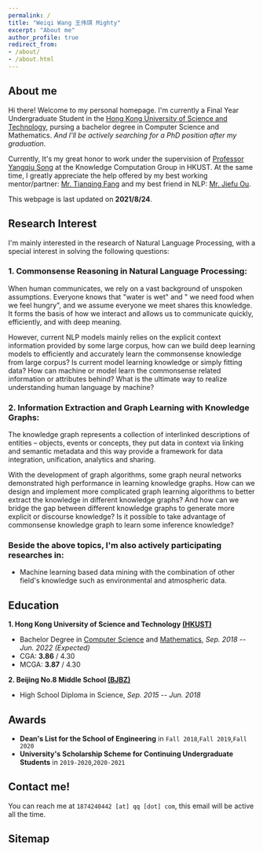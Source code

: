 ```yaml
---
permalink: / 
title: "Weiqi Wang 王伟琪 Mighty"
excerpt: "About me"
author_profile: true 
redirect_from:
- /about/
- /about.html
---
```


## About me

Hi there! Welcome to my personal homepage. I'm currently a Final Year Undergraduate Student in
the [Hong Kong University of Science and Technology](https://hkust.edu.hk/), pursing a bachelor degree in Computer
Science and Mathematics. *And I'll be actively searching for a PhD position after my graduation*.

Currently, It's my great honor to work under the supervision
of [Professor Yangqiu Song](https://www.cse.ust.hk/~yqsong/) at the Knowledge Computation Group in HKUST. At the same
time, I greatly appreciate the help offered by my best working mentor/partner:
[Mr. Tianqing Fang](https://github.com/tqfang) and my best friend in NLP: [Mr. Jiefu Ou](https://jefferyo.github.io/).

This webpage is last updated on **2021/8/24**.

## Research Interest

I'm mainly interested in the research of Natural Language Processing, with a special interest in solving the following
questions:

### **1. Commonsense Reasoning in Natural Language Processing:**

When human communicates, we rely on a vast background of unspoken assumptions. Everyone knows that "water is wet" and "
we need food when we feel hungry", and we assume everyone we meet shares this knowledge. It forms the basis of how we
interact and allows us to communicate quickly, efficiently, and with deep meaning.

However, current NLP models mainly relies on the explicit context information provided by some large corpus, how can we
build deep learning models to efficiently and accurately learn the commonsense knowledge from large corpus? Is current
model learning knowledge or simply fitting data? How can machine or model learn the commonsense related information or 
attributes behind? What is the ultimate way to realize understanding human language by machine?

### **2. Information Extraction and Graph Learning with Knowledge Graphs:**

The knowledge graph represents a collection of interlinked descriptions of entities – objects, events or concepts, they
put data in context via linking and semantic metadata and this way provide a framework for data integration,
unification, analytics and sharing.

With the development of graph algorithms, some graph neural networks demonstrated high performance in learning knowledge
graphs. How can we design and implement more complicated graph learning algorithms to better extract the knowledge in
different knowledge graphs? And how can we bridge the gap between different knowledge graphs to generate more explicit
or discourse knowledge? Is it possible to take advantage of commonsense knowledge graph to learn some inference knowledge?

### **Beside the above topics, I'm also actively participating researches in:**

* Machine learning based data mining with the combination of other field's knowledge such as environmental and
  atmospheric data.

## Education

**1. Hong Kong University of Science and Technology [(HKUST)](https://hkust.edu.hk/)**

- Bachelor Degree in [Computer Science](https://www.cse.ust.hk/) and [Mathematics](https://www.math.hkust.edu.hk/),  *Sep. 2018 -- Jun. 2022 (Expected)*
- CGA: **3.86** / 4.30
- MCGA: **3.87** / 4.30

**2. Beijing No.8 Middle School [(BJBZ)](http://www.no8ms.bj.cn/)**

- High School Diploma in Science, *Sep. 2015 -- Jun. 2018*

## Awards

* **Dean's List for the School of Engineering** in `Fall 2018`,`Fall 2019`,`Fall 2020`
* **University's Scholarship Scheme for Continuing Undergraduate Students** in `2019-2020`,`2020-2021`

## Contact me!

You can reach me at `1874240442 [at] qq [dot] com`, this email will be active all the time.

## Sitemap

<script type="text/javascript" id="clustrmaps" src="//clustrmaps.com/map_v2.js?d=DE2rC1_XQk9C3olzhHZGibG_eT8m4xfWcetZ15Zm4mQ&cl=ffffff&w=a"></script>
